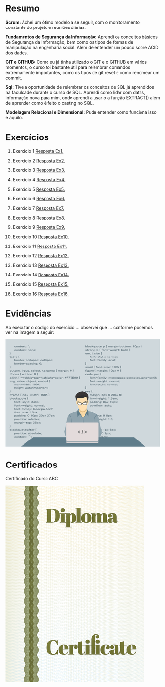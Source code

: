 # Resumo

**Scrum:** Achei um ótimo modelo a se seguir, com o monitoramento constante do projeto e reuniões diárias.

**Fundamentos de Segurança da Informação:** Aprendi os conceitos básicos de Segurança da Informação, bem como os tipos de formas de manipulação na engenharia social. Alem de entender um pouco sobre ACID dos dados.

**GIT e GITHUB:** Como eu já tinha utilizado o GIT e o GITHUB em vários momentos, o curso foi bastante útil para relembrar comandos extremamente importantes, como os tipos de git reset e como renomear um commit.


**Sql:** Tive a oportunidade de relembrar os conceitos de SQL já aprendidos na faculdade durante o curso de SQL. Aprendi como lidar com datas, informação nova para mim, onde aprendi a usar o a função EXTRACT() além de aprender como é feito o casting no SQL.

**Modelagem Relacional e Dimensional:** Pude entender como funciona isso e aquilo.

# Exercícios


1. Exercício 1
[Resposta Ex1.](./Exercicios/ex1.sql)


2. Exercício 2
[Resposta Ex2.](./Exercicios/ex2.sql)


3. Exercício 3
[Resposta Ex3.](./Exercicios/ex3.sql)


4. Exercício 4
[Resposta Ex4.](./Exercicios/ex4.sql)


5. Exercício 5
[Resposta Ex5.](./Exercicios/ex5.sql)


6. Exercício 6
[Resposta Ex6.](./Exercicios/ex6.sql)

7. Exercício 7
[Resposta Ex7.](./Exercicios/ex7.sql)


8. Exercício 8
[Resposta Ex8.](./Exercicios/ex8.sql)


9. Exercício 9
[Resposta Ex9.](./Exercicios/ex9.sql)


10. Exercício 10
[Resposta Ex10.](./Exercicios/ex10.sql)


11. Exercício 11
[Resposta Ex11.](./Exercicios/ex11.sql)


12. Exercício 12
[Resposta Ex12.](./Exercicios/ex12.sql)

13. Exercício 13
[Resposta Ex13.](./Exercicios/ex13.sql)


14. Exercício 14
[Resposta Ex14.](./Exercicios/ex14.sql)


15. Exercício 15
[Resposta Ex15.](./Exercicios/ex15.sql)


16. Exercício 16
[Resposta Ex16.](./Exercicios/ex16.sql)







# Evidências


Ao executar o código do exercício ... observei que ... conforme podemos ver na imagem a seguir:

![Evidencia 1](./Evidencias/sample.webp)


# Certificados


Certificado do Curso ABC

![Curso ABC](./Certificados/sample.png)



